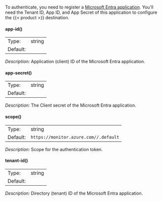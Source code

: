 ---
---
<!-- This file is under the copyright of Axoflow, and licensed under Apache License 2.0, except for using the Axoflow and AxoSyslog trademarks. -->
To authenticate, you need to register a [Microsoft Entra application](https://learn.microsoft.com/en-us/azure/azure-monitor/logs/tutorial-logs-ingestion-portal#create-azure-ad-application). You'll need the Tenant ID, App ID, and App Secret of this application to configure the {{< product >}} destination.

<!-- headings are intentionally level 4, don't change it -->
#### app-id()

|                  |                  |
| ---------------- | ---------------- |
| Type: | string |
| Default:         |  |

*Description:* Application (client) ID of the Microsoft Entra application.

#### app-secret()

|                  |                  |
| ---------------- | ---------------- |
| Type: | string |
| Default:         |  |

*Description:* The Client secret of the Microsoft Entra application.

#### scope()

|                  |                  |
| ---------------- | ---------------- |
| Type: | string |
| Default:         | `https://monitor.azure.com//.default` |

*Description:* Scope for the authentication token.

#### tenant-id()

|                  |                  |
| ---------------- | ---------------- |
| Type: | string |
| Default:         |  |

*Description:* Directory (tenant) ID of the Microsoft Entra application.
